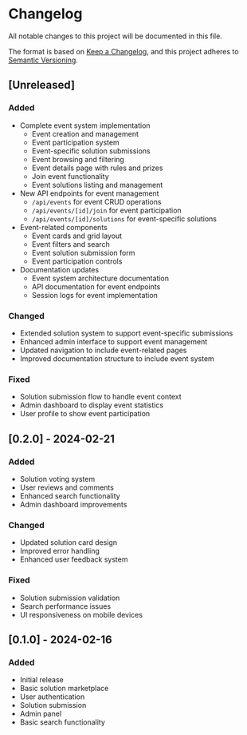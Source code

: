 # Changelog

All notable changes to this project will be documented in this file.

The format is based on [Keep a Changelog](https://keepachangelog.com/en/1.0.0/),
and this project adheres to [Semantic Versioning](https://semver.org/spec/v2.0.0.html).

## [Unreleased]

### Added
- Complete event system implementation
  - Event creation and management
  - Event participation system
  - Event-specific solution submissions
  - Event browsing and filtering
  - Event details page with rules and prizes
  - Join event functionality
  - Event solutions listing and management
- New API endpoints for event management
  - `/api/events` for event CRUD operations
  - `/api/events/[id]/join` for event participation
  - `/api/events/[id]/solutions` for event-specific solutions
- Event-related components
  - Event cards and grid layout
  - Event filters and search
  - Event solution submission form
  - Event participation controls
- Documentation updates
  - Event system architecture documentation
  - API documentation for event endpoints
  - Session logs for event implementation

### Changed
- Extended solution system to support event-specific submissions
- Enhanced admin interface to support event management
- Updated navigation to include event-related pages
- Improved documentation structure to include event system

### Fixed
- Solution submission flow to handle event context
- Admin dashboard to display event statistics
- User profile to show event participation

## [0.2.0] - 2024-02-21

### Added
- Solution voting system
- User reviews and comments
- Enhanced search functionality
- Admin dashboard improvements

### Changed
- Updated solution card design
- Improved error handling
- Enhanced user feedback system

### Fixed
- Solution submission validation
- Search performance issues
- UI responsiveness on mobile devices

## [0.1.0] - 2024-02-16

### Added
- Initial release
- Basic solution marketplace
- User authentication
- Solution submission
- Admin panel
- Basic search functionality